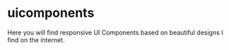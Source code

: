 # uicomponents
Here you will find responsive UI Components based on beautiful designs I find on the internet.
